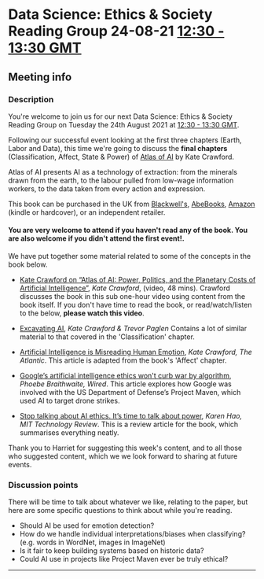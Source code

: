 # Data Science: Ethics & Society Reading Group 24-08-21 [12:30 - 13:30 GMT](https://www.timeanddate.com/worldclock/fixedtime.html?msg=Data+Science%3A+Ethics+%26+Society+Reading+Group+24-08-2&iso=20210824T1230&p1=136&ah=1)

## Meeting info

### Description

You're welcome to join us for our next Data Science: Ethics & Society Reading Group on Tuesday the 24th August 2021 at [12:30 - 13:30 GMT](https://www.timeanddate.com/worldclock/fixedtime.html?msg=Data+Science%3A+Ethics+%26+Society+Reading+Group+24-08-2&iso=20210824T1230&p1=136&ah=1).

Following our successful event looking at the first three chapters (Earth, Labor and Data), this time we're going to discuss the **final chapters** (Classification, Affect, State & Power) of [Atlas of AI](https://yalebooks.yale.edu/book/9780300209570/atlas-ai) by Kate Crawford.

Atlas of AI presents AI as a technology of extraction: from the minerals drawn from the earth, to the labour pulled from low-wage information workers, to the data taken from every action and expression.

This book can be purchased in the UK from [Blackwell's](https://blackwells.co.uk/bookshop/product/Atlas-of-AI-by-Kate-Crawford-author/9780300209570), [AbeBooks](https://www.abebooks.co.uk/9780300209570/Atlas-Power-Politics-Planetary-Costs-0300209576/plp), [Amazon](https://www.amazon.co.uk/Atlas-AI-Kate-Crawford/dp/0300209576/ref=sr_1_1) (kindle or hardcover), or an independent retailer.

#### **You are very welcome to attend if you haven't read any of the book. You are also welcome if you didn't attend the first event!**. 

We have put together some material related to some of the concepts in the book below.

- [Kate Crawford on “Atlas of AI: Power, Politics, and the Planetary Costs of Artificial Intelligence”](https://www.youtube.com/watch?v=KcefG-0InLE), *Kate Crawford*, (video, 48 mins).
Crawford discusses the book in this sub one-hour video using content from the book itself. If you don't have time to read the book, or read/watch/listen to the below, **please watch this video**.

- [Excavating AI](https://excavating.ai/), *Kate Crawford & Trevor Paglen*
Contains a lot of similar material to that covered in the 'Classification' chapter.

- [Artificial Intelligence is Misreading Human Emotion](https://www.theatlantic.com/technology/archive/2021/04/artificial-intelligence-misreading-human-emotion/618696/), *Kate Crawford, The Atlantic*. 
This article is adapted from the book's 'Affect' chapter.

- [Google’s artificial intelligence ethics won't curb war by algorithm](https://www.wired.co.uk/article/google-project-maven-drone-warfare-artificial-intelligence), *Phoebe Braithwaite, Wired*. 
This article explores how Google was involved with the  US Department of Defense’s Project Maven, which used AI to target drone strikes. 

- [Stop talking about AI ethics. It’s time to talk about power](https://www.technologyreview.com/2021/04/23/1023549/kate-crawford-atlas-of-ai-review/), *Karen Hao, MIT Technology Review*.
This is a review article for the book, which summarises everything neatly.

Thank you to Harriet for suggesting this week's content, and to all those who suggested content, which we we look forward to sharing at future events.

### Discussion points

There will be time to talk about whatever we like, relating to the paper, but here are some specific questions to think about while you're reading.

- Should AI be used for emotion detection?
- How do we handle individual interpretations/biases when classifying? (e.g. words in WordNet, images in ImageNet)
- Is it fair to keep building systems based on historic data?
- Could AI use in projects like Project Maven ever be truly ethical?

---

<!--

## Meeting notes

### Who came
Number of people:

### What did we think?
Notes here!
Shall we email the author? If so, who'll send the email?

-->
